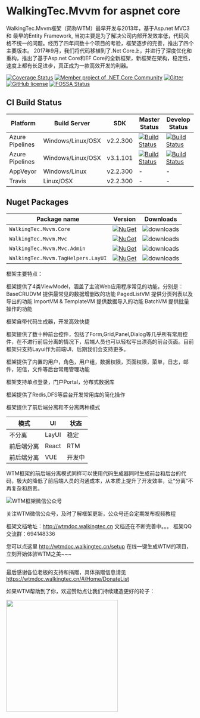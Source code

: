 # WalkingTec.Mvvm for aspnet core

WalkingTec.Mvvm框架（简称WTM）最早开发与2013年，基于Asp.net MVC3 和 最早的Entity Framework, 当初主要是为了解决公司内部开发效率低，代码风格不统一的问题。经历了四年间数十个项目的考验，框架逐步的完善，推出了四个主要版本。 2017年9月，我们将代码移植到了.Net Core上，并进行了深度优化和重构，推出了基于Asp.net Core和EF Core的全新框架，新框架在架构，稳定性，速度上都有长足进步，真正成为一款高效开发的利器。

[![Coverage Status](https://coveralls.io/repos/github/dotnetcore/WTM/badge.svg?branch=master)](https://coveralls.io/github/dotnetcore/WTM?branch=master)
[![Member project of .NET Core Community](https://img.shields.io/badge/member%20project%20of-NCC-9e20c9.svg)](https://github.com/dotnetcore)
[![Gitter](https://badges.gitter.im/dotnetcore/WTM.svg)](https://gitter.im/dotnetcore/WTM?utm_source=badge&utm_medium=badge&utm_campaign=pr-badge)
[![GitHub license](https://img.shields.io/github/license/dotnetcore/WTM.svg)](https://github.com/dotnetcore/WTM/blob/master/LICENSE)
[![FOSSA Status](https://app.fossa.com/api/projects/git%2Bgithub.com%2Fdotnetcore%2FWTM.svg?type=shield)](https://app.fossa.com/projects/git%2Bgithub.com%2Fdotnetcore%2FWTM?ref=badge_shield)

## CI Build Status

| Platform | Build Server | SDK | Master Status  | Develop Status  |
| -------- | ------------ | ---- |---------|---------|
| Azure Pipelines |  Windows/Linux/OSX |  v2.2.300 | [![Build Status](https://dev.azure.com/vitowu/WTM/_apis/build/status/WTM-CI?branchName=master)](https://dev.azure.com/vitowu/WTM/_build/latest?definitionId=12&branchName=master) | [![Build Status](https://dev.azure.com/vitowu/WTM/_apis/build/status/WTM-CI?branchName=develop)](https://dev.azure.com/vitowu/WTM/_build/latest?definitionId=12&branchName=develop) |
| Azure Pipelines |  Windows/Linux/OSX |  v3.1.101 | [![Build Status](https://dev.azure.com/vitowu/WTM/_apis/build/status/WTM-CI-sdk_v3.1?branchName=feature/dotnet3)](https://dev.azure.com/vitowu/WTM/_build/latest?definitionId=28&branchName=master) | [![Build Status](https://dev.azure.com/vitowu/WTM/_apis/build/status/WTM-CI-sdk_v3.1?branchName=feature/dotnet3)](https://dev.azure.com/vitowu/WTM/_build/latest?definitionId=28&branchName=feature/dotnet3) |
| AppVeyor |  Windows/Linux |  v2.2.300 | - | - |
| Travis   | Linux/OSX |  v2.2.300 | - | - |

## Nuget Packages

Package name                              | Version                     | Downloads
------------------------------------------|-----------------------------|-------------
`WalkingTec.Mvvm.Core` | [![NuGet](https://img.shields.io/nuget/v/WalkingTec.Mvvm.Core.svg?style=flat-square&label=nuget)](https://www.nuget.org/packages/WalkingTec.Mvvm.Core/) | ![downloads](https://img.shields.io/nuget/dt/WalkingTec.Mvvm.Core.svg)
`WalkingTec.Mvvm.Mvc` | [![NuGet](https://img.shields.io/nuget/v/WalkingTec.Mvvm.Mvc.svg?style=flat-square&label=nuget)](https://www.nuget.org/packages/WalkingTec.Mvvm.Mvc/) | ![downloads](https://img.shields.io/nuget/dt/WalkingTec.Mvvm.Mvc.svg)
`WalkingTec.Mvvm.Mvc.Admin` | [![NuGet](https://img.shields.io/nuget/v/WalkingTec.Mvvm.Mvc.Admin.svg?style=flat-square&label=nuget)](https://www.nuget.org/packages/WalkingTec.Mvvm.Mvc.Admin/) | ![downloads](https://img.shields.io/nuget/dt/WalkingTec.Mvvm.Mvc.Admin.svg)
`WalkingTec.Mvvm.TagHelpers.LayUI` | [![NuGet](https://img.shields.io/nuget/v/WalkingTec.Mvvm.TagHelpers.LayUI.svg?style=flat-square&label=nuget)](https://www.nuget.org/packages/WalkingTec.Mvvm.TagHelpers.LayUI/) | ![downloads](https://img.shields.io/nuget/dt/WalkingTec.Mvvm.TagHelpers.LayUI.svg)

框架主要特点：

框架提供了4类ViewModel，涵盖了主流Web应用程序常见的功能，分别是：
  BaseCRUDVM 提供最常见的数据增删改的功能
  PagedListVM 提供分页列表以及导出的功能
  ImportVM & TemplateVM 提供数据导入的功能
  BatchVM 提供批量操作的功能

框架自带代码生成器，开发高效快捷

框架提供了数十种前台控件，包括了Form,Grid,Panel,Dialog等几乎所有常用控件，在不进行前后分离的情况下，后端人员也可以轻松写出漂亮的前台页面。目前框架只支持Layui作为前端UI，后期我们会支持更多。

框架提供了内置的用户，角色，用户组，数据权限，页面权限，菜单，日志，邮件，短信，文件等后台常用管理功能

框架支持单点登录，门户Portal，分布式数据库

框架提供了Redis,DFS等后台开发常用库的简化操作


框架提供了前后端分离和不分离两种模式

| 模式 | UI | 状态  |
|--------- |------------- |---------|
|不分离 |LayUI |稳定|
|前后端分离 |React |RTM|
|前后端分离 |VUE |开发中|

WTM框架的前后端分离模式同样可以使用代码生成器同时生成前台和后台的代码，极大的降低了前后端人员的沟通成本，从本质上提升了开发效率，让“分离”不再复杂和昂贵。



![WTM框架微信公众号](https://mmbiz.qpic.cn/mmbiz_jpg/L66Un3Tp12ria8hmdkjlfYQdOjA9dusW5xOOlS26GZTfk9Hs2uzHiaMXG4df96849seoGFiatGrqODTWPr7SsOqoA/0?wx_fmt=jpeg)

关注WTM微信公众号，及时了解框架更新，公众号还会定期发布视频教程

框架文档地址：http://wtmdoc.walkingtec.cn  文档还在不断完善中。。。
框架QQ交流群：694148336

您可以点这里 http://wtmdoc.walkingtec.cn/setup 在线一键生成WTM的项目，立刻开始体验WTM之美~~~


****


最后感谢各位老板的支持和捐赠，具体捐赠信息请见 https://wtmdoc.walkingtec.cn/#/Home/DonateList

如果WTM帮助到了你，欢迎赞助点让我们持续建造更好的轮子：

<img src="https://mmbiz.qpic.cn/sz_mmbiz_png/L66Un3Tp12pJlZyEYg36NXV7NlMx2zCtbgoEKXmYbZxIer1RbPicoVTek22kYP1DC2yaJ0DgRonVo3zyFzOfAIQ/0?wx_fmt=jpeg"  height="300" width="300">


